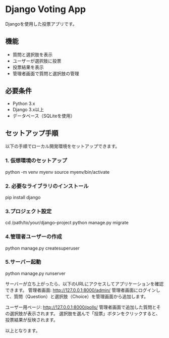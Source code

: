 # Django Voting App

Djangoを使用した投票アプリです。

## 機能
- 質問と選択肢を表示
- ユーザーが選択肢に投票
- 投票結果を表示
- 管理者画面で質問と選択肢の管理

## 必要条件
- Python 3.x
- Django 3.x以上
- データベース（SQLiteを使用）

## セットアップ手順

以下の手順でローカル開発環境をセットアップできます。

### 1. 仮想環境のセットアップ
python -m venv myenv
source myenv/bin/activate

### 2. 必要なライブラリのインストール
pip install django

### 3.プロジェクト設定
cd /path/to/your/django-project
python manage.py migrate

### 4.管理者ユーザーの作成
python manage.py createsuperuser

### 5.サーバー起動
python manage.py runserver

サーバーが立ち上がったら、以下のURLにアクセスしてアプリケーションを確認できます。
管理者画面: http://127.0.0.1:8000/admin/
管理者画面にログインして、質問（Question）と選択肢（Choice）を管理画面から追加します。

ユーザー用ページ: http://127.0.0.1:8000/polls/
管理者画面で追加した質問とその選択肢が表示されます。
選択肢を選んで「投票」ボタンをクリックすると、投票結果が反映されます。

以上となります。
